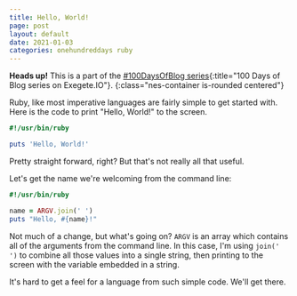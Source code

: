 ```yaml
---
title: Hello, World!
page: post
layout: default
date: 2021-01-03
categories: onehundreddays ruby
---
```


**Heads up!** This is a part of the
[#100DaysOfBlog series](/categories/100days/){:title="100 Days of Blog series on Exegete.IO"}.
{:class="nes-container is-rounded centered"}

Ruby, like most imperative languages are fairly simple to get started with.
Here is the code to print "Hello, World!" to the screen.

```ruby
#!/usr/bin/ruby

puts 'Hello, World!'
```

Pretty straight forward, right? But that's not really all that useful.

Let's get the name we're welcoming from the command line:

```ruby
#!/usr/bin/ruby

name = ARGV.join(' ')
puts "Hello, #{name}!"
```

Not much of a change, but what's going on? `ARGV` is an array which contains all of the arguments from the command line. In this case, I'm using `join(' ')`
to combine all those values into a single string, then printing to the screen
with the variable embedded in a string.

It's hard to get a feel for a language from such simple code.
We'll get there.
